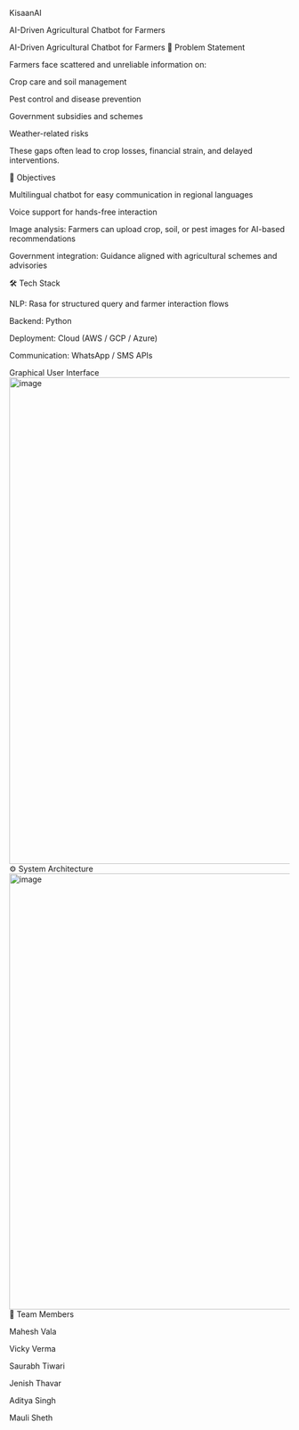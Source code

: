 KisaanAI

AI-Driven Agricultural Chatbot for Farmers

AI-Driven Agricultural Chatbot for Farmers
📌 Problem Statement

Farmers face scattered and unreliable information on:

Crop care and soil management

Pest control and disease prevention

Government subsidies and schemes

Weather-related risks

These gaps often lead to crop losses, financial strain, and delayed interventions.

🎯 Objectives

Multilingual chatbot for easy communication in regional languages

Voice support for hands-free interaction

Image analysis: Farmers can upload crop, soil, or pest images for AI-based recommendations

Government integration: Guidance aligned with agricultural schemes and advisories

🛠️ Tech Stack

NLP: Rasa for structured query and farmer interaction flows

Backend: Python

Deployment: Cloud (AWS / GCP / Azure)

Communication: WhatsApp / SMS APIs

Graphical User Interface
<img width="1893" height="875" alt="image" src="https://github.com/user-attachments/assets/51401d97-2b33-41e7-91f8-750955143e82" />
⚙️ System Architecture
<img width="832" height="784" alt="image" src="https://github.com/user-attachments/assets/46e03d21-cc2d-43c5-b2e6-48884c9c066d" />
👥 Team Members

Mahesh Vala

Vicky Verma

Saurabh Tiwari

Jenish Thavar

Aditya Singh

Mauli Sheth
